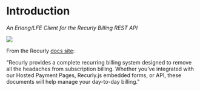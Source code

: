 # Introduction

*An Erlang/LFE Client for the Recurly Billing REST API*

<img src="images/recurly-logo-small.png" />

From the Recurly [docs site](https://docs.recurly.com/):

"Recurly provides a complete recurring billing system designed to remove all the headaches from subscription billing. Whether you’ve integrated with our Hosted Payment Pages, Recurly.js embedded forms, or API, these documents will help manage your day-to-day billing."
